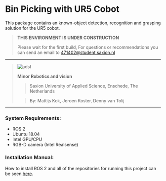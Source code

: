 # Bin Picking with UR5 Cobot

This package contains an known-object detection, recognition and grasping solution for the UR5 cobot. 

> **THIS ENVIRONMENT IS UNDER CONSTRUCTION**
> 
> Please wait for the first build,
> For questions or recommendations you can send an email to 471402@student.saxion.nl

___
>![adsf](https://user-images.githubusercontent.com/79080234/118650396-b4485d80-b7e4-11eb-8b47-f03d05e061ab.png)
>
>**Minor Robotics and vision**
>
>>Saxion University of Applied Science, Enschede, The Netherlands
>
>>By:
>>Mattijs Kok,
>>Jeroen Koster,
>>Denny van Tolij
___


### System Requirements:

- ROS 2
- Ubuntu 18.04
- Intel GPU/CPU
- RGB-D camera (Intel Realsense)

### Installation Manual:

How to install ROS 2 and all of the repositories for running this project can be seen [here](https://github.com/mattijsk14/BinPicking/tree/main/Installation).
